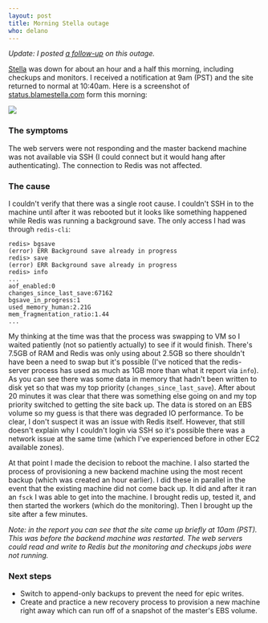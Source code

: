 ```yaml
---
layout: post
title: Morning Stella outage 
who: delano
---
```


*Update: I posted [a follow-up](http://solutious.com/blog/2011/03/10/update-on-stella-outage/) on this outage.*

[Stella](https://www.blamestella.com/) was down for about an hour and a half this morning, including checkups and monitors. I received a notification at 9am (PST) and the site returned to normal at 10:40am. Here is a screenshot of  [status.blamestella.com](http://status.blamestella.com) form this morning:

<a href="http://solutious.com/blog/assets/2011-q1/bs-outage-03-09.png"><img src="http://solutious.com/blog/assets/2011-q1/bs-outage-03-09-s.png" border="0" /></a>

### The symptoms ###

The web servers were not responding and the master backend machine was not available via SSH (I could connect but it would hang after authenticating). The connection to Redis was not affected.


### The cause ###

I couldn't verify that there was a single root cause. I couldn't SSH in to the machine until after it was rebooted but it looks like something happened while Redis was running a background save. The only access I had was through `redis-cli`:

    redis> bgsave
    (error) ERR Background save already in progress
    redis> save
    (error) ERR Background save already in progress
    redis> info 
    ...
    aof_enabled:0
    changes_since_last_save:67162
    bgsave_in_progress:1
    used_memory_human:2.21G
    mem_fragmentation_ratio:1.44
    ...
    
My thinking at the time was that the process was swapping to VM so I waited patiently (not so patiently actually) to see if it would finish. There's 7.5GB of RAM and Redis was only using about 2.5GB so there shouldn't have been a need to swap but it's possible (I've noticed that the redis-server process has used as much as 1GB more than what it report via `info`). As you can see there was some data in memory that hadn't been written to disk yet so that was my top priority (`changes_since_last_save`). After about 20 minutes it was clear that there was something else going on and my top priority switched to getting the site back up. The data is stored on an EBS volume so my guess is that there was degraded IO performance. To be clear, I don't suspect it was an issue with Redis itself. However, that still doesn't explain why I couldn't login via SSH so it's possible there was a network issue at the same time (which I've experienced before in other EC2 available zones).

At that point I made the decision to reboot the machine. I also started the process of provisioning a new backend machine using the most recent backup (which was created an hour earlier). I did these in parallel in the event that the existing machine did not come back up. It did and after it ran an `fsck` I was able to get into the machine. I brought redis up, tested it, and then started the workers (which do the monitoring). Then I brought up the site after a few minutes.

*Note: in the report you can see that the site came up briefly at 10am (PST). This was before the backend machine was restarted. The web servers could read and write to Redis but the monitoring and checkups jobs were not running.*

### Next steps ###

* Switch to append-only backups to prevent the need for epic writes. 
* Create and practice a new recovery process to provision a new machine right away which can run off of a snapshot of the master's EBS volume. 



